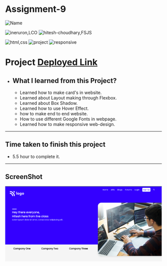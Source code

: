 # Assignment-9


![Name](https://img.shields.io/badge/Deepak--Malik-Student-important)

![ineruron,LCO](https://img.shields.io/badge/iNeuron%20-LCO-yellowgreen)
![hitesh-choudhary,FSJS](https://img.shields.io/badge/HITESH--CHOUDHARY%20-Full--Stack--JS--bootcamp-green)

![html,css](https://img.shields.io/badge/html-CSS-9cf)
![project](https://img.shields.io/badge/PROJECT-09-blue)
![responsive](https://img.shields.io/badge/Responsive-Design-orange)

# Project [Deployed Link](https://deepakproject09.netlify.app)

- What I learned from this Project?
  - 
  - Learned how to make card's in website.
  - Learned about Layout making through Flexbox. 
  - Learned about Box Shadow.
  - Learned how to use Hover Effect.
  - how to make end to end website.
  - How to use different Google Fonts in webpage.
  - Learned how to make responsive web-design.
  
  

 
---

## Time taken to finish this project

- 5.5 hour to complete it.


---

## ScreenShot
![Project-img](./screen-shots/Screenshot.png)
